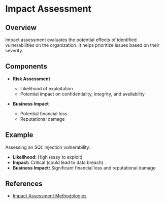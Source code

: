 
# Impact Assessment

## Overview
Impact assessment evaluates the potential effects of identified vulnerabilities on the organization. It helps prioritize issues based on their severity.

## Components
- **Risk Assessment**
  - Likelihood of exploitation
  - Potential impact on confidentiality, integrity, and availability

- **Business Impact**
  - Potential financial loss
  - Reputational damage

## Example
Assessing an SQL Injection vulnerability:
- **Likelihood:** High (easy to exploit)
- **Impact:** Critical (could lead to data breach)
- **Business Impact:** Significant financial loss and reputational damage

## References
- [Impact Assessment Methodologies](https://example.com/impact-assessment-methodologies)

